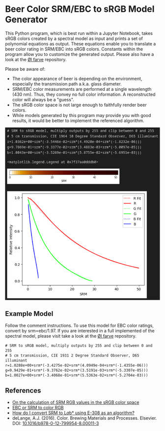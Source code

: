 # Beer Color SRM/EBC to sRGB Model Generator

This Python program, which is best run within a Jupyter Notebook, takes sRGB colors created by a spectral model as input and prints a set of polynomial equations as output. These equations enable you to translate a beer color rating in SRM/EBC into sRGB colors. Constants within the program allow you to customize the generated output. Please also have a look at the [Øl farve](https://github.com/aschet/olfarve) repository.

Please be aware of:
- The color appearance of beer is depending on the environment, especially the transmission path a.k.a. glass diameter.
- SRM/EBC color measurements are performed at a single wavelength (430 nm). Thus, they convey no full color information. A reconstructed color will always be a "guess".
- The sRGB color space is not large enough to faithfully render beer colors.
- While models generated by this program may provide you with good results, it would be better to implement the referenced algorithm.

![Screenshot](/screenshot.png?raw=true)

## Example Model

Follow the comment instructions. To use this model for EBC color ratings, convert by srm=ebc/1.97. If you are interested in a full implemented of the spectral model, please visit take a look at the [Øl farve](https://github.com/aschet/olfarve) repository.

```
# SRM to sRGB model, multiply outputs by 255 and clip between 0 and 255
# 5 cm transmission, CIE 1931 2 Degree Standard Observer, D65 illuminant
r=1.0288e+00+srm*(-3.4275e-02+srm*(4.0949e-04+srm*(-1.4355e-06)))
g=9.9429e-01+srm*(-9.3762e-02+srm*(3.5191e-03+srm*(-5.3307e-05)))
b=1.0027e+00+srm*(-3.4068e-01+srm*(5.5363e-02+srm*(-5.2704e-03)))
```

## References
- [On the calculation of SRM RGB values in the sRGB color space](https://www.homebrewtalk.com/threads/on-the-calculation-of-srm-rgb-values-in-the-srgb-color-space.413581)
- [EBC or SRM to color RGB](https://www.homebrewtalk.com/threads/ebc-or-srm-to-color-rgb.78018)
- [How do I convert SRM to L*a*b* using E-308 as an algorithm?](https://stackoverflow.com/questions/58722583/how-do-i-convert-srm-to-lab-using-e-308-as-an-algorithm)
- deLange, A.J. (2016). Color. Brewing Materials and Processes. Elsevier. DOI: [10.1016/b978-0-12-799954-8.00011-3](https://doi.org/10.1016/b978-0-12-799954-8.00011-3)
